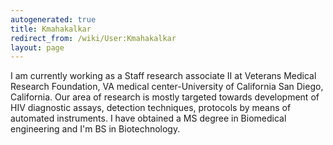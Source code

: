 ```yaml
---
autogenerated: true
title: Kmahakalkar
redirect_from: /wiki/User:Kmahakalkar
layout: page
---
```


I am currently working as a Staff research associate II at Veterans
Medical Research Foundation, VA medical center-University of California
San Diego, California. Our area of research is mostly targeted towards
development of HIV diagnostic assays, detection techniques, protocols by
means of automated instruments. I have obtained a MS degree in
Biomedical engineering and I'm BS in Biotechnology.

